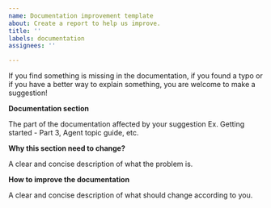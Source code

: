 ```yaml
---
name: Documentation improvement template
about: Create a report to help us improve.
title: ''
labels: documentation
assignees: ''

---
```


If you find something is missing in the documentation, if you found a typo or if you have a better way to explain something, you are welcome to make a suggestion!

**Documentation section**

The part of the documentation affected by your suggestion Ex. Getting started - Part 3, Agent topic guide, etc.

**Why this section need to change?**

A clear and concise description of what the problem is.

**How to improve the documentation**

A clear and concise description of what should change according to you.
